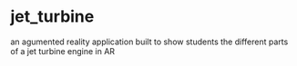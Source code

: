 # jet_turbine
 an agumented reality application built to show students  the different parts of  a jet turbine  engine in  AR
